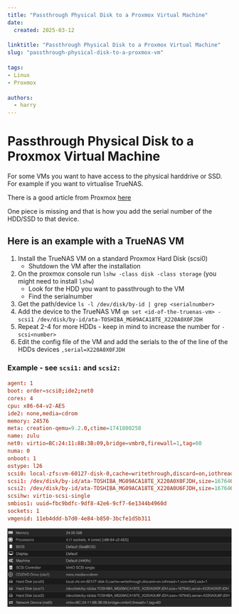 ```yaml
---
title: "Passthrough Physical Disk to a Proxmox Virtual Machine"
date:
  created: 2025-03-12

linktitle: "Passthrough Physical Disk to a Proxmox Virtual Machine"
slug: "passthrough-physical-disk-to-a-proxmox-vm"

tags:
- Linux
- Proxmox

authors:
  - harry
---
```

# Passthrough Physical Disk to a Proxmox Virtual Machine
For some VMs you want to have access to the physical harddrive or SSD. For example if you want to virtualise TrueNAS.

There is a good article from Proxmox [here](https://pve.proxmox.com/wiki/Passthrough_Physical_Disk_to_Virtual_Machine_(VM))

One piece is missing and that is how you add the serial number of the HDD/SSD to that device.
<!-- more -->
## Here is an example with a TrueNAS VM

1. Install the TrueNAS VM on a standard Proxmox Hard Disk (scsi0)
	- Shutdown the VM after the installation
2. On the proxmox console run `lshw -class disk -class storage` (you might need to install `lshw`)
	- Look for the HDD you want to passthrough to the VM
	- Find the serialnumber
3. Get the path/device `ls -l /dev/disk/by-id | grep <serialnumber>`
4. Add the device to the TrueNAS VM `qm set <id-of-the-truenas-vm> -scsi1 /dev/disk/by-id/ata-TOSHIBA_MG09ACA18TE_X220A0X0FJDH`
5. Repeat 2-4 for more HDDs - keep in mind to increase the number for `-scsi<number>`
6. Edit the config file of the VM and add the serials to the of the line of the HDDs devices `,serial=X220A0X0FJDH`

### Example - see `scsi1:` and `scsi2:`

```conf
agent: 1
boot: order=scsi0;ide2;net0
cores: 4
cpu: x86-64-v2-AES
ide2: none,media=cdrom
memory: 24576
meta: creation-qemu=9.2.0,ctime=1741800258
name: zulu
net0: virtio=BC:24:11:8B:3B:09,bridge=vmbr0,firewall=1,tag=60
numa: 0
onboot: 1
ostype: l26
scsi0: local-zfs:vm-60127-disk-0,cache=writethrough,discard=on,iothread=1,size=64G,ssd=1
scsi1: /dev/disk/by-id/ata-TOSHIBA_MG09ACA18TE_X220A0X0FJDH,size=16764G,serial=X220A0X0FJDH
scsi2: /dev/disk/by-id/ata-TOSHIBA_MG09ACA18TE_X220A0U6FJDH,size=16764G,serial=X220A0U6FJDH
scsihw: virtio-scsi-single
smbios1: uuid=fbc9bdfc-9df8-42e6-9cf7-6e1344b4960d
sockets: 1
vmgenid: 11eb4ddd-b7d0-4e84-b850-3bcfe1d5b311
```

![Image Description](../images/20250312-TrueNAS_VM_Proxmox_Hardware_Settings.png)
